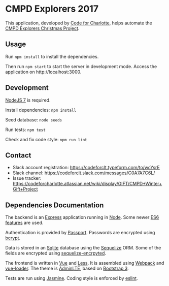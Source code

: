 # CMPD Explorers 2017

This application, developed by [Code for Charlotte], helps automate
the [CMPD Explorers Christmas Project].

## Usage

Run `npm install` to install the dependencies.

Then run `npm start` to start the server in development mode. Access
the application on http://localhost:3000.

## Development

[NodeJS 7] is required.

Install dependencies: `npm install`

Seed database: `node seeds`

Run tests: `npm test`

Check and fix code style: `npm run lint`

## Contact

* Slack account registration: https://codeforclt.typeform.com/to/wcYsrE
* Slack channel: https://codeforclt.slack.com/messages/C0A7A7C6L/
* Issue tracker: https://codeforcharlotte.atlassian.net/wiki/display/GIFT/CMPD+Winter+Gift+Project

## Dependencies Documentation

The backend is an [Express] application running in [Node]. Some newer
[ES6 features] are used.

Authentication is provided by [Passport]. Passwords are encrypted using [bcrypt].

Data is stored in an [Sqlite] database using the [Sequelize] ORM. Some of
the fields are encrypted using [sequelize-encrpyted].

The frontend is written in [Vue] and [Less]. It is assembled using
[Webpack] and [vue-loader]. The theme is [AdminLTE], based on
[Bootstrap 3].

Tests are run using [Jasmine]. Coding style is enforced by [eslint].

[Code for Charlotte]: http://www.codeforcharlotte.org/
[CMPD Explorers Christmas Project]: http://charlottenc.gov/CMPD/Organization/Pages/SupportSvcs/Explorer_XmasProject.aspx
[Node]: https://nodejs.org/dist/latest-v6.x/docs/api/
[Express]: https://expressjs.com/en/4x/api.html
[ES6 features]: https://github.com/lukehoban/es6features
[Passport]: http://passportjs.org/docs
[bcrypt]: https://en.wikipedia.org/wiki/Bcrypt
[Sqlite]: https://sqlite.org/docs.html
[Sequelize]: http://docs.sequelizejs.com/en/v3/
[sequelize-encrpyted]: https://github.com/defunctzombie/sequelize-encrypted
[Vue]: https://vuejs.org/v2/api/
[Less]: http://lesscss.org/features/
[Webpack]: https://webpack.js.org/
[vue-loader]: https://vue-loader.vuejs.org/en/
[AdminLTE]: https://almsaeedstudio.com/themes/AdminLTE/documentation/index.html
[Bootstrap 3]: http://getbootstrap.com/getting-started/
[Jasmine]: https://jasmine.github.io/1.3/introduction
[eslint]: http://eslint.org/docs/user-guide/getting-started
[NodeJS 7]: https://nodejs.org/en/download/current/
